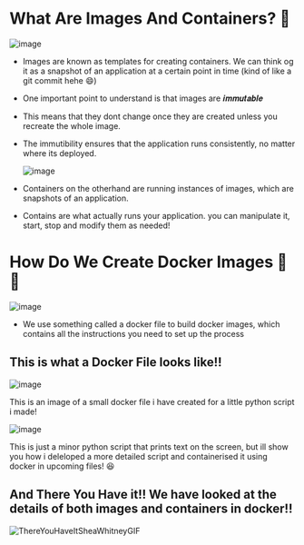 # What Are Images And Containers? 🐳

![image](https://github.com/user-attachments/assets/cc8f9bd0-4d16-498e-a375-885fe2f2fcd9)

- Images are known as templates for creating containers. We can think og it as a snapshot
of an application at a certain point in time (kind of like a git commit hehe 😄)

- One important point to understand is that images are 𝒊𝒎𝒎𝒖𝒕𝒂𝒃𝒍𝒆
- This means that they dont change once they are created unless you recreate the whole image.
- The immutibility ensures that the application runs consistently, no matter where its deployed.
 
    ![image](https://github.com/user-attachments/assets/f243f977-7a06-4e4e-8807-f689fba70fe9)

- Containers on the otherhand are running instances of images, which are snapshots of an application.
- Contains are what actually runs your application. you can manipulate it, start, stop and modify them as needed!

# How Do We Create Docker Images 🐳🚀

![image](https://github.com/user-attachments/assets/c5c7c2ce-4c04-4c8c-9a0e-94d92113553f)

- We use something called a docker file to build docker images, which contains all the instructions you need to set up the process

## This is what a Docker File looks like!!
![image](https://github.com/user-attachments/assets/4a4df66e-cc59-4fc3-b057-152deaba361c)

This is an image of a small docker file i have created for a little python script i made! 

![image](https://github.com/user-attachments/assets/e74b94a1-97e2-4d03-a8f0-aa96123a1090)

This is just a minor python script that prints text on the screen, but ill show you how i deleloped a more detailed script and containerised it using docker in upcoming files! 😆

## And There You Have it!! We have looked at the details of both images and containers in docker!!

![ThereYouHaveItSheaWhitneyGIF](https://github.com/user-attachments/assets/247eca35-7759-46ac-a8ec-20dd1af68a71)
